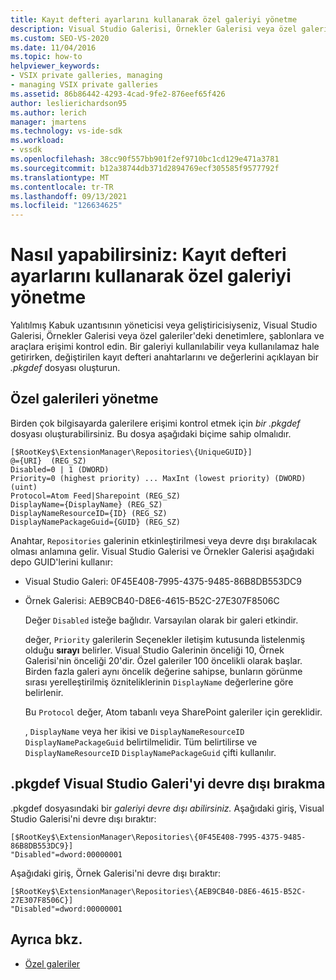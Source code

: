 ```yaml
---
title: Kayıt defteri ayarlarını kullanarak özel galeriyi yönetme
description: Visual Studio Galerisi, Örnekler Galerisi veya özel galerilerde denetimlere, şablonlara ve araçlara erişimi denetlemeyi öğrenin.
ms.custom: SEO-VS-2020
ms.date: 11/04/2016
ms.topic: how-to
helpviewer_keywords:
- VSIX private galleries, managing
- managing VSIX private galleries
ms.assetid: 86b86442-4293-4cad-9fe2-876eef65f426
author: leslierichardson95
ms.author: lerich
manager: jmartens
ms.technology: vs-ide-sdk
ms.workload:
- vssdk
ms.openlocfilehash: 38cc90f557bb901f2ef9710bc1cd129e471a3781
ms.sourcegitcommit: b12a38744db371d2894769ecf305585f9577792f
ms.translationtype: MT
ms.contentlocale: tr-TR
ms.lasthandoff: 09/13/2021
ms.locfileid: "126634625"
---
```

# <a name="how-to-manage-a-private-gallery-by-using-registry-settings"></a>Nasıl yapabilirsiniz: Kayıt defteri ayarlarını kullanarak özel galeriyi yönetme
Yalıtılmış Kabuk uzantısının yöneticisi veya geliştiricisiyseniz, Visual Studio Galerisi, Örnekler Galerisi veya özel galeriler'deki denetimlere, şablonlara ve araçlara erişimi kontrol edin. Bir galeriyi kullanılabilir veya kullanılamaz hale getirirken, değiştirilen kayıt defteri anahtarlarını ve değerlerini açıklayan bir *.pkgdef* dosyası oluşturun.

## <a name="manage-private-galleries"></a>Özel galerileri yönetme
 Birden çok bilgisayarda galerilere erişimi kontrol etmek için *bir .pkgdef* dosyası oluşturabilirsiniz. Bu dosya aşağıdaki biçime sahip olmalıdır.

```
[$RootKey$\ExtensionManager\Repositories\{UniqueGUID}]
@={URI}  (REG_SZ)
Disabled=0 | 1 (DWORD)
Priority=0 (highest priority) ... MaxInt (lowest priority) (DWORD) (uint)
Protocol=Atom Feed|Sharepoint (REG_SZ)
DisplayName={DisplayName} (REG_SZ)
DisplayNameResourceID={ID} (REG_SZ)
DisplayNamePackageGuid={GUID} (REG_SZ)

```

 Anahtar, `Repositories` galerinin etkinleştirilmesi veya devre dışı bırakılacak olması anlamına gelir. Visual Studio Galerisi ve Örnekler Galerisi aşağıdaki depo GUID'lerini kullanır:

- Visual Studio Galeri: 0F45E408-7995-4375-9485-86B8DB553DC9

- Örnek Galerisi: AEB9CB40-D8E6-4615-B52C-27E307F8506C

  Değer `Disabled` isteğe bağlıdır. Varsayılan olarak bir galeri etkindir.

  değer, `Priority` galerilerin Seçenekler iletişim kutusunda listelenmiş olduğu **sırayı** belirler. Visual Studio Galerinin önceliği 10, Örnek Galerisi'nin önceliği 20'dir. Özel galeriler 100 öncelikli olarak başlar. Birden fazla galeri aynı öncelik değerine sahipse, bunların görünme sırası yerelleştirilmiş özniteliklerinin `DisplayName` değerlerine göre belirlenir.

  Bu `Protocol` değer, Atom tabanlı veya SharePoint galeriler için gereklidir.

  , `DisplayName` veya her ikisi ve `DisplayNameResourceID` `DisplayNamePackageGuid` belirtilmelidir. Tüm belirtilirse ve `DisplayNameResourceID` `DisplayNamePackageGuid` çifti kullanılır.

## <a name="disable-the-visual-studio-gallery-using-a-pkgdef-file"></a>.pkgdef Visual Studio Galeri'yi devre dışı bırakma
 .pkgdef dosyasındaki bir *galeriyi devre dışı abilirsiniz.* Aşağıdaki giriş, Visual Studio Galerisi'ni devre dışı bıraktır:

```
[$RootKey$\ExtensionManager\Repositories\{0F45E408-7995-4375-9485-86B8DB553DC9}]
"Disabled"=dword:00000001

```

 Aşağıdaki giriş, Örnek Galerisi'ni devre dışı bıraktır:

```
[$RootKey$\ExtensionManager\Repositories\{AEB9CB40-D8E6-4615-B52C-27E307F8506C}]
"Disabled"=dword:00000001

```

## <a name="see-also"></a>Ayrıca bkz.
- [Özel galeriler](../extensibility/private-galleries.md)
